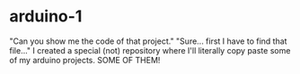 # arduino-1
"Can you show me the code of that project." "Sure... first I have to find that file..." I created a special (not) repository where I'll literally copy paste some of my arduino projects. SOME OF THEM!
